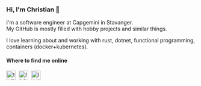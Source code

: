 ### Hi, I'm Christian 👋

I'm a software engineer at Capgemini in Stavanger.<br>
My GitHub is mostly filled with hobby projects and similar things.

I love learning about and working with rust, dotnet, functional programming, containers (docker+kubernetes).

#### Where to find me online

[<img src="https://abs.twimg.com/favicons/favicon.ico" height="25" alt="twitter logo"/>](https://twitter.com/christianfosli) 
[<img src="https://user-images.githubusercontent.com/36294671/88458010-136e6780-ce8b-11ea-98de-4e5aafeb30c6.png" height="25" alt="linkedin logo"/>](https://www.linkedin.com/in/christianfosli) 
[<img src="https://user-images.githubusercontent.com/36294671/88458000-fc2f7a00-ce8a-11ea-810a-a3fdbb0e5df3.png" height="25" alt="instagram glyph">](https://www.instagram.com/cfosli/)
